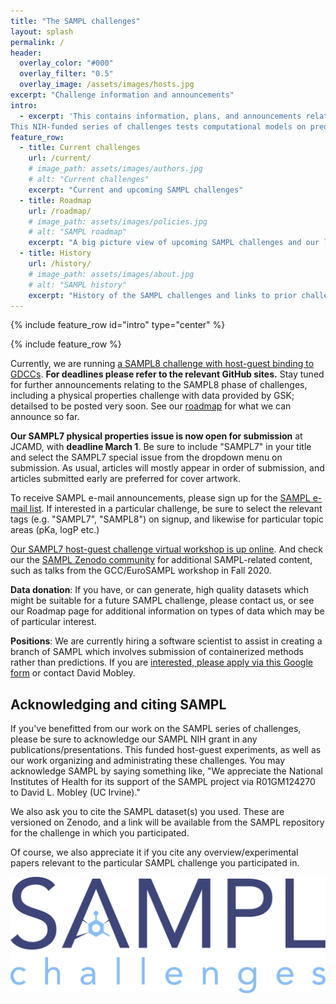 ```yaml
---
title: "The SAMPL challenges"
layout: splash
permalink: /
header:
  overlay_color: "#000"
  overlay_filter: "0.5"
  overlay_image: /assets/images/hosts.jpg
excerpt: "Challenge information and announcements"
intro:
  - excerpt: 'This contains information, plans, and announcements relating to the Statistical Assessment of Modeling of Proteins and Ligands (SAMPL) series of blind predictive challenges.
This NIH-funded series of challenges tests computational models on predictions of properties related to obstacles faced in a drug discovery setting. Use our sub-pages and links to access more information.'
feature_row:
  - title: Current challenges
    url: /current/
    # image_path: assets/images/authors.jpg
    # alt: "Current challenges"
    excerpt: "Current and upcoming SAMPL challenges"
  - title: Roadmap
    url: /roadmap/
    # image_path: assets/images/policies.jpg
    # alt: "SAMPL roadmap"
    excerpt: "A big picture view of upcoming SAMPL challenges and our long-term roadmap"
  - title: History
    url: /history/
    # image_path: assets/images/about.jpg
    # alt: "SAMPL history"
    excerpt: "History of the SAMPL challenges and links to prior challenges and data"
---
```


{% include feature_row id="intro" type="center" %}

{% include feature_row %}

Currently, we are running [a SAMPL8 challenge with host-guest binding to GDCCs](https://github.com/samplchallenges/SAMPL8/tree/master/host_guest/GDCC). **For deadlines please refer to the relevant GitHub sites.** Stay tuned for further announcements relating to the SAMPL8 phase of challenges, including a physical properties challenge with data provided by GSK; detailsed to be posted very soon. See our [roadmap](https://samplchallenges.github.io/roadmap/plans/) for what we can announce so far.

**Our SAMPL7 physical properties issue is now open for submission** at JCAMD, with **deadline March 1**. Be sure to include "SAMPL7" in your title and select the SAMPL7 special issue from the dropdown menu on submission. As usual, articles will mostly appear in order of submission, and articles submitted early are preferred for cover artwork.

To receive SAMPL e-mail announcements, please sign up for the [SAMPL e-mail list](http://eepurl.com/dPj11j). If interested in a particular challenge, be sure to select the relevant tags (e.g. "SAMPL7", "SAMPL8") on signup, and likewise for particular topic areas (pKa, logP etc.)

[Our SAMPL7 host-guest challenge virtual workshop is up online](https://zenodo.org/record/3674155). And check our the [SAMPL Zenodo community](https://zenodo.org/communities/sampl?page=1&size=20) for additional SAMPL-related content, such as talks from the GCC/EuroSAMPL workshop in Fall 2020.

**Data donation**: If you have, or can generate, high quality datasets which might be suitable for a future SAMPL challenge, please contact us, or see our Roadmap page for additional information on types of data which may be of particular interest.

**Positions**: We are currently hiring a software scientist to assist in creating a branch of SAMPL which involves submission of containerized methods rather than predictions. If you are [interested, please apply via this Google form](https://docs.google.com/forms/d/e/1FAIpQLSdr2rT_AjU0oFVZj-rr6cpxk3Z6jx6_kocpca7INiChV0AIoQ/viewform?usp=sf_link) or contact David Mobley.

## Acknowledging and citing SAMPL

If you've benefitted from our work on the SAMPL series of challenges, please be sure to acknowledge our SAMPL NIH grant in any publications/presentations. This funded host-guest experiments, as well as our work organizing and administrating these challenges. You may acknowledge SAMPL by saying something like, "We appreciate the National Institutes of Health for its support of the SAMPL project via R01GM124270 to David L. Mobley (UC Irvine)."

We also ask you to cite the SAMPL dataset(s) you used. These are versioned on Zenodo, and a link will be available from the SAMPL repository for the challenge in which you participated.

Of course, we also appreciate it if you cite any overview/experimental papers relevant to the particular SAMPL challenge you participated in.

![](assets/images/logo.png)
